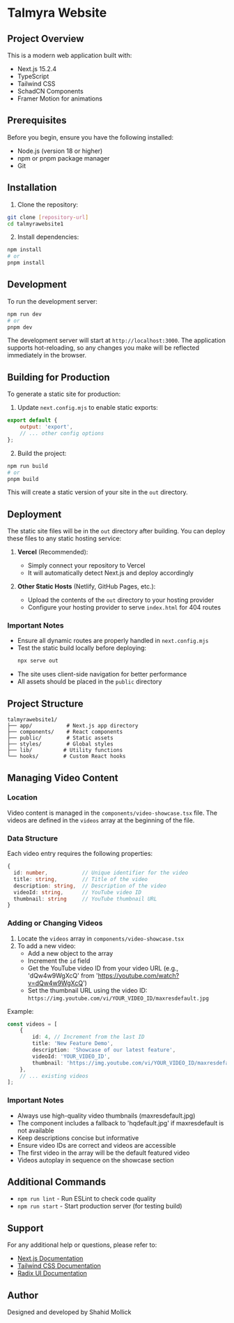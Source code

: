 # Talmyra Website

## Project Overview

This is a modern web application built with:

- Next.js 15.2.4
- TypeScript
- Tailwind CSS
- SchadCN Components
- Framer Motion for animations

## Prerequisites

Before you begin, ensure you have the following installed:

- Node.js (version 18 or higher)
- npm or pnpm package manager
- Git

## Installation

1. Clone the repository:

```bash
git clone [repository-url]
cd talmyrawebsite1
```

2. Install dependencies:

```bash
npm install
# or
pnpm install
```

## Development

To run the development server:

```bash
npm run dev
# or
pnpm dev
```

The development server will start at `http://localhost:3000`. The application supports hot-reloading, so any changes you make will be reflected immediately in the browser.

## Building for Production

To generate a static site for production:

1. Update `next.config.mjs` to enable static exports:

```javascript
export default {
	output: 'export',
	// ... other config options
};
```

2. Build the project:

```bash
npm run build
# or
pnpm build
```

This will create a static version of your site in the `out` directory.

## Deployment

The static site files will be in the `out` directory after building. You can deploy these files to any static hosting service:

1. **Vercel** (Recommended):

   - Simply connect your repository to Vercel
   - It will automatically detect Next.js and deploy accordingly

2. **Other Static Hosts** (Netlify, GitHub Pages, etc.):
   - Upload the contents of the `out` directory to your hosting provider
   - Configure your hosting provider to serve `index.html` for 404 routes

### Important Notes

- Ensure all dynamic routes are properly handled in `next.config.mjs`
- Test the static build locally before deploying:
  ```bash
  npx serve out
  ```
- The site uses client-side navigation for better performance
- All assets should be placed in the `public` directory

## Project Structure

```
talmyrawebsite1/
├── app/           # Next.js app directory
├── components/    # React components
├── public/        # Static assets
├── styles/        # Global styles
├── lib/          # Utility functions
└── hooks/        # Custom React hooks
```

## Managing Video Content

### Location

Video content is managed in the `components/video-showcase.tsx` file. The videos are defined in the `videos` array at the beginning of the file.

### Data Structure

Each video entry requires the following properties:

```typescript
{
  id: number,           // Unique identifier for the video
  title: string,        // Title of the video
  description: string,  // Description of the video
  videoId: string,      // YouTube video ID
  thumbnail: string     // YouTube thumbnail URL
}
```

### Adding or Changing Videos

1. Locate the `videos` array in `components/video-showcase.tsx`
2. To add a new video:
   - Add a new object to the array
   - Increment the `id` field
   - Get the YouTube video ID from your video URL (e.g., 'dQw4w9WgXcQ' from 'https://youtube.com/watch?v=dQw4w9WgXcQ')
   - Set the thumbnail URL using the video ID: `https://img.youtube.com/vi/YOUR_VIDEO_ID/maxresdefault.jpg`

Example:

```typescript
const videos = [
	{
		id: 4, // Increment from the last ID
		title: 'New Feature Demo',
		description: 'Showcase of our latest feature',
		videoId: 'YOUR_VIDEO_ID',
		thumbnail: 'https://img.youtube.com/vi/YOUR_VIDEO_ID/maxresdefault.jpg',
	},
	// ... existing videos
];
```

### Important Notes

- Always use high-quality video thumbnails (maxresdefault.jpg)
- The component includes a fallback to 'hqdefault.jpg' if maxresdefault is not available
- Keep descriptions concise but informative
- Ensure video IDs are correct and videos are accessible
- The first video in the array will be the default featured video
- Videos autoplay in sequence on the showcase section

## Additional Commands

- `npm run lint` - Run ESLint to check code quality
- `npm run start` - Start production server (for testing build)

## Support

For any additional help or questions, please refer to:

- [Next.js Documentation](https://nextjs.org/docs)
- [Tailwind CSS Documentation](https://tailwindcss.com/docs)
- [Radix UI Documentation](https://www.radix-ui.com/docs/primitives/overview/introduction)

## Author

Designed and developed by Shahid Mollick
